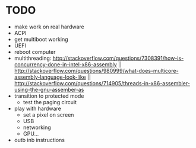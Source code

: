 # TODO

-   make work on real hardware
-   ACPI
-   get multiboot working
-   UEFI
-   reboot computer
-   multithreading: http://stackoverflow.com/questions/7308391/how-is-concurrency-done-in-intel-x86-assembly || http://stackoverflow.com/questions/980999/what-does-multicore-assembly-language-look-like || http://stackoverflow.com/questions/714905/threads-in-x86-assembler-using-the-gnu-assember-as
-   transition to protected mode
    - test the paging circuit
-   play with hardware
    - set a pixel on screen
    - USB
    - networking
    - GPU...
-   outb inb instructions
